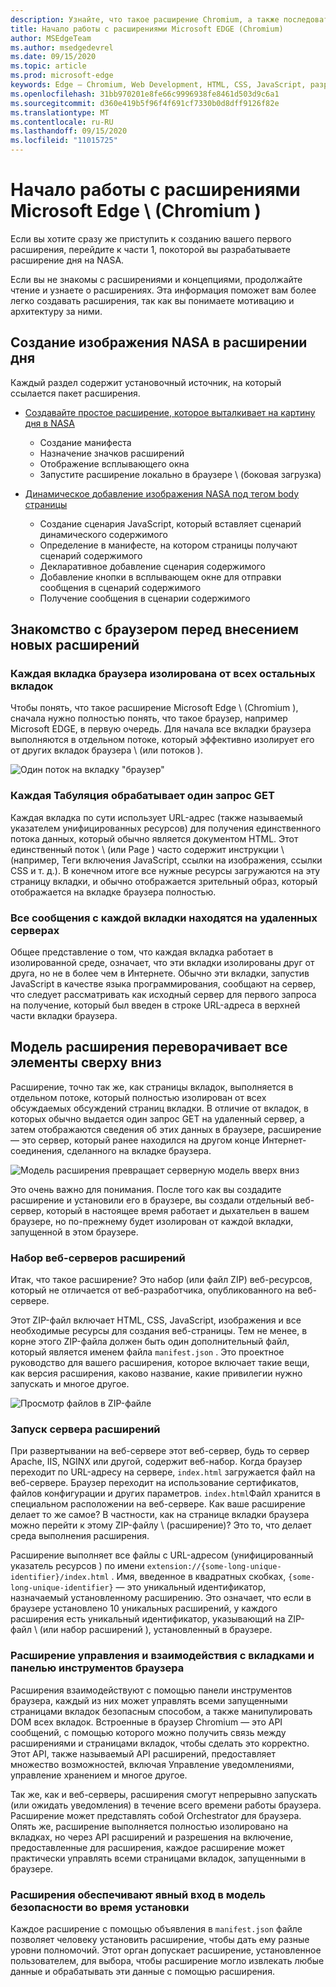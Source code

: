 ```yaml
---
description: Узнайте, что такое расширение Chromium, а также последовательное создание полного расширения для просмотра изображений, включающего параметры, внедрение содержимого, фоновые сценарии, хранение и многое другое.
title: Начало работы с расширениями Microsoft EDGE (Chromium)
author: MSEdgeTeam
ms.author: msedgedevrel
ms.date: 09/15/2020
ms.topic: article
ms.prod: microsoft-edge
keywords: Edge — Chromium, Web Development, HTML, CSS, JavaScript, разработчик, расширения
ms.openlocfilehash: 31bb970201e8fe66c9996938fe8461d503d9c6a1
ms.sourcegitcommit: d360e419b5f96f4f691cf7330b0d8dff9126f82e
ms.translationtype: MT
ms.contentlocale: ru-RU
ms.lasthandoff: 09/15/2020
ms.locfileid: "11015725"
---
```

# Начало работы с расширениями Microsoft Edge \ (Chromium \)  

Если вы хотите сразу же приступить к созданию вашего первого расширения, перейдите к части 1, покоторой вы разрабатываете расширение дня на NASA.  

Если вы не знакомы с расширениями и концепциями, продолжайте чтение и узнаете о расширениях.  Эта информация поможет вам более легко создавать расширения, так как вы понимаете мотивацию и архитектуру за ними.  

## Создание изображения NASA в расширении дня  

Каждый раздел содержит установочный источник, на который ссылается пакет расширения.  

*   [Создавайте простое расширение, которое выталкивает на картину дня в NASA](part1-simple-extension.md)  
    *   Создание манифеста  
    *   Назначение значков расширений  
    *   Отображение всплывающего окна  
    *   Запустите расширение локально в браузере \ (боковая загрузка)  

*   [Динамическое добавление изображения NASA под тегом body страницы](part2-content-scripts.md)  
    *   Создание сценария JavaScript, который вставляет сценарий динамического содержимого  
    *   Определение в манифесте, на котором страницы получают сценарий содержимого  
    *   Декларативное добавление сценария содержимого  
    *   Добавление кнопки в всплывающем окне для отправки сообщения в сценарий содержимого  
    *   Получение сообщения в сценарии содержимого  

## Знакомство с браузером перед внесением новых расширений  

### Каждая вкладка браузера изолирована от всех остальных вкладок  

Чтобы понять, что такое расширение Microsoft Edge \ (Chromium \), сначала нужно полностью понять, что такое браузер, например Microsoft EDGE, в первую очередь.  Для начала все вкладки браузера выполняются в отдельном потоке, который эффективно изолирует его от других вкладок браузера \ (или потоков \).  

![Один поток на вкладку "браузер"](media/index-image1-browsertabs.png)  

### Каждая Табуляция обрабатывает один запрос GET  

Каждая вкладка по сути использует URL-адрес (также называемый указателем унифицированных ресурсов) для получения единственного потока данных, который обычно является документом HTML.  Этот единственный поток \ (или Page \) часто содержит инструкции \ (например, Теги включения JavaScript, ссылки на изображения, ссылки CSS и т. д.).  В конечном итоге все нужные ресурсы загружаются на эту страницу вкладки, и обычно отображается зрительный образ, который отображается на вкладке браузера полностью.  

### Все сообщения с каждой вкладки находятся на удаленных серверах  

Общее представление о том, что каждая вкладка работает в изолированной среде, означает, что эти вкладки изолированы друг от друга, но не в более чем в Интернете.  Обычно эти вкладки, запустив JavaScript в качестве языка программирования, сообщают на сервер, что следует рассматривать как исходный сервер для первого запроса на получение, который был введен в строке URL-адреса в верхней части вкладки браузера.  

## Модель расширения переворачивает все элементы сверху вниз  

Расширение, точно так же, как страницы вкладок, выполняется в отдельном потоке, который полностью изолирован от всех обсуждаемых обсуждений страниц вкладки.  В отличие от вкладок, в которых обычно выдается один запрос GET на удаленный сервер, а затем отображаются сведения об этих данных в браузере, расширение — это сервер, который ранее находился на другом конце Интернет-соединения, сделанного на вкладке браузера.  

![Модель расширения превращает серверную модель вверх вниз](media/index-image3-upsidedown.png)  

Это очень важно для понимания.  После того как вы создадите расширение и установили его в браузере, вы создали отдельный веб-сервер, который в настоящее время работает и дыхательен в вашем браузере, но по-прежнему будет изолирован от каждой вкладки, запущенной в этом браузере.  

### Набор веб-серверов расширений  

Итак, что такое расширение? Это набор (или файл ZIP) веб-ресурсов, который не отличается от веб-разработчика, опубликованного на веб-сервере.  

Этот ZIP-файл включает HTML, CSS, JavaScript, изображения и все необходимые ресурсы для создания веб-страницы.  Тем не менее, в корне этого ZIP-файла должен быть один дополнительный файл, который является именем файла `manifest.json` .  Это проектное руководство для вашего расширения, которое включает такие вещи, как версия расширения, каково название, какие привилегии нужно запускать и многое другое.  

![Просмотр файлов в ZIP-файле](media/index-image5-filemanager-view.png)  

### Запуск сервера расширений  

При развертывании на веб-сервере этот веб-сервер, будь то сервер Apache, IIS, NGINX или другой, содержит веб-набор.  Когда браузер переходит по URL-адресу на сервере, `index.html` загружается файл на веб-сервере.  Браузер переходит на использование сертификатов, файлов конфигурации и других параметров.  `index.html`Файл хранится в специальном расположении на веб-сервере.   Как ваше расширение делает то же самое?  В частности, как на странице вкладки браузера можно перейти к этому ZIP-файлу \ (расширение)?  Это то, что делает среда выполнения расширения.  

Расширение выполняет все файлы с URL-адресом (унифицированный указатель ресурсов \) по имени `extension://{some-long-unique-identifier}/index.html` .  Имя, введенное в квадратных скобках, `{some-long-unique-identifier}` — это уникальный идентификатор, назначаемый установленному расширению.  Это означает, что если в браузере установлено 10 уникальных расширений, у каждого расширения есть уникальный идентификатор, указывающий на ZIP-файл \ (или набор расширений \), установленный в браузере.  

<!--![Unique URLS for Extensions](media/index-image4-uniqueurls.png)  -->  

<!--todo: add image for unique URLs  -->  

### Расширение управления и взаимодействия с вкладками и панелью инструментов браузера  

Расширения взаимодействуют с помощью панели инструментов браузера, каждый из них может управлять всеми запущенными страницами вкладок безопасным способом, а также манипулировать DOM всех вкладок.  Встроенные в браузер Chromium — это API сообщений, с помощью которого можно получить связь между расширениями и страницами вкладок, чтобы сделать это корректно.  Этот API, также называемый API расширений, предоставляет множество возможностей, включая Управление уведомлениями, управление хранением и многое другое.  

Так же, как и веб-серверы, расширения смогут непрерывно запускать (или ожидать уведомления) в течение всего времени работы браузера.  Расширение может представлять собой Orchestrator для браузера.  Опять же, расширение выполняется полностью изолировано на вкладках, но через API расширений и разрешения на включение, предоставленные для расширения, каждое расширение может практически управлять всеми страницами вкладок, запущенными в браузере.  

### Расширения обеспечивают явный вход в модель безопасности во время установки  

Каждое расширение с помощью объявления в `manifest.json` файле позволяет человеку установить расширение, чтобы дать ему разные уровни полномочий.  Этот орган допускает расширение, установленное пользователем, для выбора, чтобы расширение могло извлекать любые данные и обрабатывать эти данные с помощью расширения.  

<!-- image links -->  

<!-- links -->  
